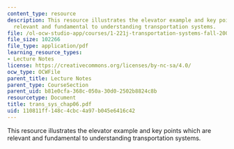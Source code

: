 ```yaml
---
content_type: resource
description: This resource illustrates the elevator example and key points which are
  relevant and fundamental to understanding transportation systems.
file: /ol-ocw-studio-app/courses/1-221j-transportation-systems-fall-2004/110811ff148c4cbc4a97b045e6416c42_trans_sys_chap06.pdf
file_size: 102266
file_type: application/pdf
learning_resource_types:
- Lecture Notes
license: https://creativecommons.org/licenses/by-nc-sa/4.0/
ocw_type: OCWFile
parent_title: Lecture Notes
parent_type: CourseSection
parent_uid: b81e0cfa-368c-050a-30d0-2502b8824c8b
resourcetype: Document
title: trans_sys_chap06.pdf
uid: 110811ff-148c-4cbc-4a97-b045e6416c42
---
```

This resource illustrates the elevator example and key points which are relevant and fundamental to understanding transportation systems.